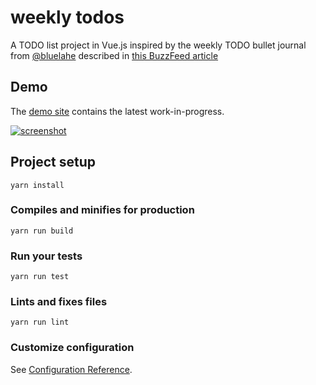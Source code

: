# weekly todos

A TODO list project in Vue.js inspired by the weekly TODO bullet journal from [@bluelahe](https://www.instagram.com/bluelahe)  described in [this BuzzFeed article](https://www.buzzfeed.com/rachelwmiller/this-running-weekly-to-do-list-setup-is-low-key-ge)

## Demo

The [demo site](https://quirky-mccarthy-91fc00.netlify.com/) contains the latest work-in-progress.

[![screenshot](./weekly-todo.png)](https://quirky-mccarthy-91fc00.netlify.com/)

## Project setup
```
yarn install
```

### Compiles and minifies for production
```
yarn run build
```

### Run your tests
```
yarn run test
```

### Lints and fixes files
```
yarn run lint
```

### Customize configuration
See [Configuration Reference](https://cli.vuejs.org/config/).
